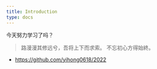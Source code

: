 ```yaml
---
title: Introduction
type: docs
---
```


今天努力学习了吗？
> 路漫漫其修远兮，吾将上下而求索。
> 不忘初心方得始終。

- https://github.com/yihong0618/2022